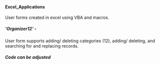 #### Excel_Applications
User forms created in excel using VBA and macros.

##### 'Organizer12' -
User form supports adding/ deleting categories (12), adding/ deleting, and searching for and replacing records.


##### Code can be adjusted
